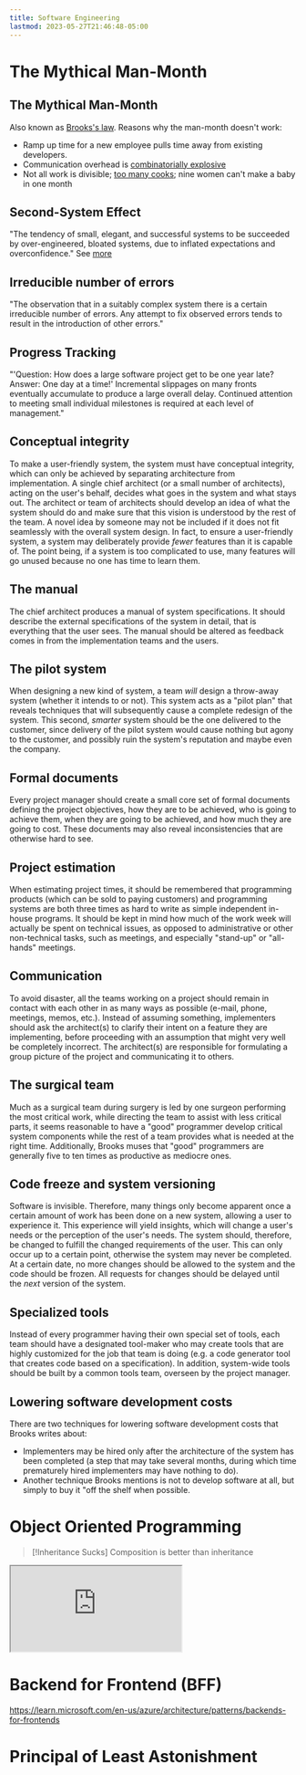 ```yaml
---
title: Software Engineering
lastmod: 2023-05-27T21:46:48-05:00
---
```

# The Mythical Man-Month
## The Mythical Man-Month
Also known as [Brooks's law](https://en.wikipedia.org/wiki/Brooks%27s_law).
Reasons why the man-month doesn't work:
* Ramp up time for a new employee pulls time away from existing developers.
* Communication overhead is [combinatorially explosive](https://en.wikipedia.org/wiki/Combinatorial_explosion#Communication)
* Not all work is divisible; [too many cooks](https://en.wiktionary.org/wiki/too_many_cooks_spoil_the_broth); nine women can't make a baby in one month
## Second-System Effect
"The tendency of small, elegant, and successful systems to be succeeded by over-engineered, bloated systems, due to inflated expectations and overconfidence." See [more](https://en.wikipedia.org/wiki/Second-system_effect)
## Irreducible number of errors
"The observation that in a suitably complex system there is a certain irreducible number of errors. Any attempt to fix observed errors tends to result in the introduction of other errors."
## Progress Tracking
"'Question: How does a large software project get to be one year late? Answer: One day at a time!' Incremental slippages on many fronts eventually accumulate to produce a large overall delay. Continued attention to meeting small individual milestones is required at each level of management."
## Conceptual integrity
To make a user-friendly system, the system must have conceptual integrity, which can only be achieved by separating architecture from implementation. A single chief architect (or a small number of architects), acting on the user's behalf, decides what goes in the system and what stays out. The architect or team of architects should develop an idea of what the system should do and make sure that this vision is understood by the rest of the team. A novel idea by someone may not be included if it does not fit seamlessly with the overall system design. In fact, to ensure a user-friendly system, a system may deliberately provide _fewer_ features than it is capable of. The point being, if a system is too complicated to use, many features will go unused because no one has time to learn them.
## The manual
The chief architect produces a manual of system specifications. It should describe the external specifications of the system in detail, that is everything that the user sees. The manual should be altered as feedback comes in from the implementation teams and the users.
## The pilot system
When designing a new kind of system, a team _will_ design a throw-away system (whether it intends to or not). This system acts as a "pilot plan" that reveals techniques that will subsequently cause a complete redesign of the system. This second, _smarter_ system should be the one delivered to the customer, since delivery of the pilot system would cause nothing but agony to the customer, and possibly ruin the system's reputation and maybe even the company.
## Formal documents
Every project manager should create a small core set of formal documents defining the project objectives, how they are to be achieved, who is going to achieve them, when they are going to be achieved, and how much they are going to cost. These documents may also reveal inconsistencies that are otherwise hard to see.
## Project estimation
When estimating project times, it should be remembered that programming products (which can be sold to paying customers) and programming systems are both three times as hard to write as simple independent in-house programs. It should be kept in mind how much of the work week will actually be spent on technical issues, as opposed to administrative or other non-technical tasks, such as meetings, and especially "stand-up" or "all-hands" meetings.
## Communication
To avoid disaster, all the teams working on a project should remain in contact with each other in as many ways as possible (e-mail, phone, meetings, memos, etc.). Instead of assuming something, implementers should ask the architect(s) to clarify their intent on a feature they are implementing, before proceeding with an assumption that might very well be completely incorrect. The architect(s) are responsible for formulating a group picture of the project and communicating it to others.
## The surgical team
Much as a surgical team during surgery is led by one surgeon performing the most critical work, while directing the team to assist with less critical parts, it seems reasonable to have a "good" programmer develop critical system components while the rest of a team provides what is needed at the right time. Additionally, Brooks muses that "good" programmers are generally five to ten times as productive as mediocre ones.
## Code freeze and system versioning
Software is invisible. Therefore, many things only become apparent once a certain amount of work has been done on a new system, allowing a user to experience it. This experience will yield insights, which will change a user's needs or the perception of the user's needs. The system should, therefore, be changed to fulfill the changed requirements of the user. This can only occur up to a certain point, otherwise the system may never be completed. At a certain date, no more changes should be allowed to the system and the code should be frozen. All requests for changes should be delayed until the _next_ version of the system.
## Specialized tools
Instead of every programmer having their own special set of tools, each team should have a designated tool-maker who may create tools that are highly customized for the job that team is doing (e.g. a code generator tool that creates code based on a specification). In addition, system-wide tools should be built by a common tools team, overseen by the project manager.
## Lowering software development costs
There are two techniques for lowering software development costs that Brooks writes about:
- Implementers may be hired only after the architecture of the system has been completed (a step that may take several months, during which time prematurely hired implementers may have nothing to do).
- Another technique Brooks mentions is not to develop software at all, but simply to buy it "off the shelf when possible.
# Object Oriented Programming
>[!Inheritance Sucks]
>Composition is better than inheritance
<iframe src="https://www.youtube.com/embed/QM1iUe6IofM"></iframe>

# Backend for Frontend (BFF)
https://learn.microsoft.com/en-us/azure/architecture/patterns/backends-for-frontends
# Principal of Least Astonishment
